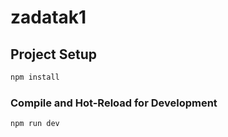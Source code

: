 # zadatak1



## Project Setup

```sh
npm install
```

### Compile and Hot-Reload for Development

```sh
npm run dev
```

